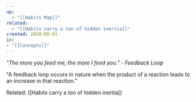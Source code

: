```yaml
---
up:
  - "[[Habits Map]]"
related:
  - "[[Habits carry a ton of hidden inertia]]"
created: 2020-06-01
in:
- "[[Concepts]]"
---
```

 *"The more you feed me, the more I feed you." - Feedback Loop*

"A feedback loop occurs in nature when the product of a reaction leads to an increase in that reaction."

Related: [[Habits carry a ton of hidden inertia]]